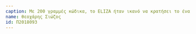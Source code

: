 ```yaml
---
caption: Με 200 γραμμές κώδικα, το ELIZA ήταν ικανό να κρατήσει το ένα άκρο μιας συνομιλίας με έναν άνθρωπο. Το πρόγραμμα ήταν στοιχειώδες αλλά πολύ αποτελεσματικό. Οσοι δοκίμαζαν το ELIZA αισθάνονταν τόσο άνετα με το μηχάνημα που άρχισαν να χρησιμοποιούν το πρόγραμμα ως ένα είδος εξομολογητή. Προσωπικά προβλήματα κοινοποιήθηκαν για τη συμβουλή της ELIZA οπου είχε την ικανότητα να ακούει χωρίς κρίση.
name: θεοχάρης Σιώζος
id: Π2018093
---
```

